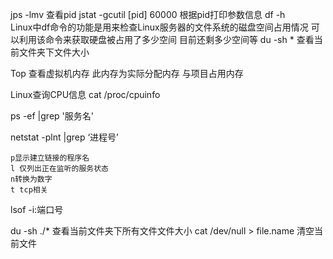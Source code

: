 jps -lmv	查看pid
jstat -gcutil [pid] 60000 根据pid打印参数信息
df -h	
Linux中df命令的功能是用来检查Linux服务器的文件系统的磁盘空间占用情况  可以利用该命令来获取硬盘被占用了多少空间 
目前还剩多少空间等
du -sh * 查看当前文件夹下文件大小

Top 查看虚拟机内存 此内存为实际分配内存 与项目占用内存

Linux查询CPU信息
 cat /proc/cpuinfo
 
 ps -ef |grep '服务名'
 
 netstat -plnt |grep ‘进程号’
 
 	p显示建立链接的程序名
 	l 仅列出正在监听的服务状态
 	n转换为数字
 	t tcp相关
 
 lsof -i:端口号
 
 du -sh ./* 查看当前文件夹下所有文件文件大小
 cat /dev/null > file.name 清空当前文件